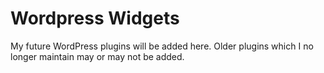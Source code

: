 Wordpress Widgets
============

My future WordPress plugins will be added here. Older plugins which I no longer maintain may or may not be added.